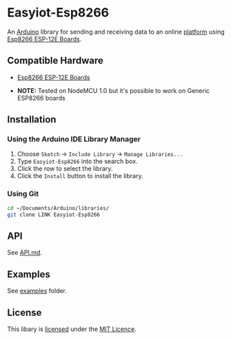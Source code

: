 # Easyiot-Esp8266

An [Arduino](https://arduino.cc/) library for sending and receiving data to an online [platform](https://app.easyiot.com.br/) using [Esp8266 ESP-12E Boards](https://en.wikipedia.org/wiki/ESP8266).

## Compatible Hardware

- [Esp8266 ESP-12E Boards](https://en.wikipedia.org/wiki/ESP8266)

- **NOTE:** Tested on NodeMCU 1.0 but it's possible to work on Generic ESP8266 boards

## Installation

### Using the Arduino IDE Library Manager

1. Choose `Sketch` -> `Include Library` -> `Manage Libraries...`
2. Type `Easyiot-Esp8266` into the search box.
3. Click the row to select the library.
4. Click the `Install` button to install the library.

### Using Git

```sh
cd ~/Documents/Arduino/libraries/
git clone LINK Easyiot-Esp8266
```

## API

See [API.md](API.md).

## Examples

See [examples](examples) folder.

## License

This libary is [licensed](LICENSE) under the [MIT Licence](https://en.wikipedia.org/wiki/MIT_License).
